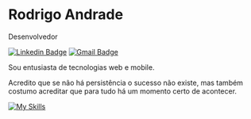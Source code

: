 # Rodrigo Andrade 

Desenvolvedor

[![Linkedin Badge](https://img.shields.io/badge/-Rodrigo%20Andrade-00875f?style=flat-square&logo=Linkedin&logoColor=white&link=https://www.linkedin.com/in/rodriggopda/)](https://www.linkedin.com/in/rodriggopda/) 
[![Gmail Badge](https://img.shields.io/badge/-rodriggopda@gmail.com-00875f?style=flat-square&logo=Gmail&logoColor=white&link=mailto:rodriggopda@gmail.com)](mailto:rodriggopda@gmail.com)

Sou entusiasta de tecnologias web e mobile.

Acredito que se não há persistência o sucesso não existe, mas também costumo acreditar que para tudo há um momento certo de acontecer.

[![My Skills](https://skillicons.dev/icons?i=linux,git,docker,nodejs,nestjs,js,ts,sqlite,mysql,postgres,prisma,html,css,nextjs,nuxt,tailwind,figma,xd)](https://skillicons.dev)
